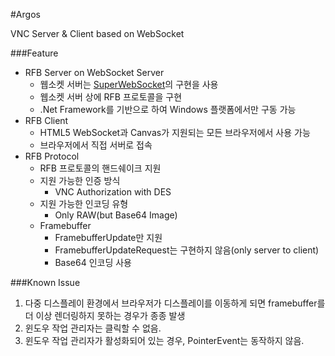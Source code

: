 #Argos

VNC Server &amp; Client based on WebSocket

###Feature
* RFB Server on WebSocket Server
  * 웹소켓 서버는 [SuperWebSocket](https://superwebsocket.codeplex.com/)의 구현을 사용
  * 웹소켓 서버 상에 RFB 프로토콜을 구현
  * .Net Framework를 기반으로 하여 Windows 플랫폼에서만 구동 가능
* RFB Client
  * HTML5 WebSocket과 Canvas가 지원되는 모든 브라우저에서 사용 가능
  * 브라우저에서 직접 서버로 접속
* RFB Protocol
  * RFB 프로토콜의 핸드쉐이크 지원
  * 지원 가능한 인증 방식
    * VNC Authorization with DES
  * 지원 가능한 인코딩 유형
    * Only RAW(but Base64 Image)
  * Framebuffer
    * FramebufferUpdate만 지원
    * FramebufferUpdateRequest는 구현하지 않음(only server to client)
    * Base64 인코딩 사용

###Known Issue
1. 다중 디스플레이 환경에서 브라우저가 디스플레이를 이동하게 되면 framebuffer를 더 이상 렌더링하지 못하는 경우가 종종 발생
2. 윈도우 작업 관리자는 클릭할 수 없음.
3. 윈도우 작업 관리자가 활성화되어 있는 경우, PointerEvent는 동작하지 않음.
 
